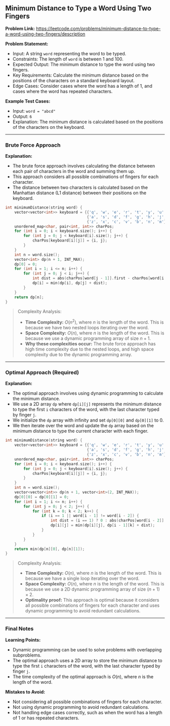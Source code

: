 ## Minimum Distance to Type a Word Using Two Fingers
**Problem Link:** https://leetcode.com/problems/minimum-distance-to-type-a-word-using-two-fingers/description

**Problem Statement:**
- Input: A string `word` representing the word to be typed.
- Constraints: The length of `word` is between 1 and 100.
- Expected Output: The minimum distance to type the word using two fingers.
- Key Requirements: Calculate the minimum distance based on the positions of the characters on a standard keyboard layout.
- Edge Cases: Consider cases where the word has a length of 1, and cases where the word has repeated characters.

**Example Test Cases:**
- Input: `word = "abcd"`
- Output: `6`
- Explanation: The minimum distance is calculated based on the positions of the characters on the keyboard.

---

### Brute Force Approach
**Explanation:**
- The brute force approach involves calculating the distance between each pair of characters in the word and summing them up.
- This approach considers all possible combinations of fingers for each character.
- The distance between two characters is calculated based on the Manhattan distance (L1 distance) between their positions on the keyboard.

```cpp
int minimumDistance(string word) {
    vector<vector<int>> keyboard = {{'q', 'w', 'e', 'r', 't', 'y', 'u', 'i', 'o', 'p'},
                                    {'a', 's', 'd', 'f', 'g', 'h', 'j', 'k', 'l'},
                                    {'z', 'x', 'c', 'v', 'b', 'n', 'm'}};
    unordered_map<char, pair<int, int>> charPos;
    for (int i = 0; i < keyboard.size(); i++) {
        for (int j = 0; j < keyboard[i].size(); j++) {
            charPos[keyboard[i][j]] = {i, j};
        }
    }
    int n = word.size();
    vector<int> dp(n + 1, INT_MAX);
    dp[0] = 0;
    for (int i = 1; i <= n; i++) {
        for (int j = 0; j < i; j++) {
            int dist = abs(charPos[word[j - 1]].first - charPos[word[i - 1]].first) + abs(charPos[word[j - 1]].second - charPos[word[i - 1]].second);
            dp[i] = min(dp[i], dp[j] + dist);
        }
    }
    return dp[n];
}
```

> Complexity Analysis:
> - **Time Complexity:** $O(n^2)$, where $n$ is the length of the word. This is because we have two nested loops iterating over the word.
> - **Space Complexity:** $O(n)$, where $n$ is the length of the word. This is because we use a dynamic programming array of size $n + 1$.
> - **Why these complexities occur:** The brute force approach has high time complexity due to the nested loops, and high space complexity due to the dynamic programming array.

---

### Optimal Approach (Required)
**Explanation:**
- The optimal approach involves using dynamic programming to calculate the minimum distance.
- We use a 2D array `dp` where `dp[i][j]` represents the minimum distance to type the first `i` characters of the word, with the last character typed by finger `j`.
- We initialize the `dp` array with infinity and set `dp[0][0]` and `dp[0][1]` to 0.
- We then iterate over the word and update the `dp` array based on the minimum distance to type the current character with each finger.

```cpp
int minimumDistance(string word) {
    vector<vector<int>> keyboard = {{'q', 'w', 'e', 'r', 't', 'y', 'u', 'i', 'o', 'p'},
                                    {'a', 's', 'd', 'f', 'g', 'h', 'j', 'k', 'l'},
                                    {'z', 'x', 'c', 'v', 'b', 'n', 'm'}};
    unordered_map<char, pair<int, int>> charPos;
    for (int i = 0; i < keyboard.size(); i++) {
        for (int j = 0; j < keyboard[i].size(); j++) {
            charPos[keyboard[i][j]] = {i, j};
        }
    }
    int n = word.size();
    vector<vector<int>> dp(n + 1, vector<int>(2, INT_MAX));
    dp[0][0] = dp[0][1] = 0;
    for (int i = 1; i <= n; i++) {
        for (int j = 0; j < 2; j++) {
            for (int k = 0; k < 2; k++) {
                if (i == 1 || word[i - 1] != word[i - 2]) {
                    int dist = (i == 1) ? 0 : abs(charPos[word[i - 2]].first - charPos[word[i - 1]].first) + abs(charPos[word[i - 2]].second - charPos[word[i - 1]].second);
                    dp[i][j] = min(dp[i][j], dp[i - 1][k] + dist);
                }
            }
        }
    }
    return min(dp[n][0], dp[n][1]);
}
```

> Complexity Analysis:
> - **Time Complexity:** $O(n)$, where $n$ is the length of the word. This is because we have a single loop iterating over the word.
> - **Space Complexity:** $O(n)$, where $n$ is the length of the word. This is because we use a 2D dynamic programming array of size $(n + 1) \times 2$.
> - **Optimality proof:** This approach is optimal because it considers all possible combinations of fingers for each character and uses dynamic programming to avoid redundant calculations.

---

### Final Notes

**Learning Points:**
- Dynamic programming can be used to solve problems with overlapping subproblems.
- The optimal approach uses a 2D array to store the minimum distance to type the first `i` characters of the word, with the last character typed by finger `j`.
- The time complexity of the optimal approach is $O(n)$, where $n$ is the length of the word.

**Mistakes to Avoid:**
- Not considering all possible combinations of fingers for each character.
- Not using dynamic programming to avoid redundant calculations.
- Not handling edge cases correctly, such as when the word has a length of 1 or has repeated characters.